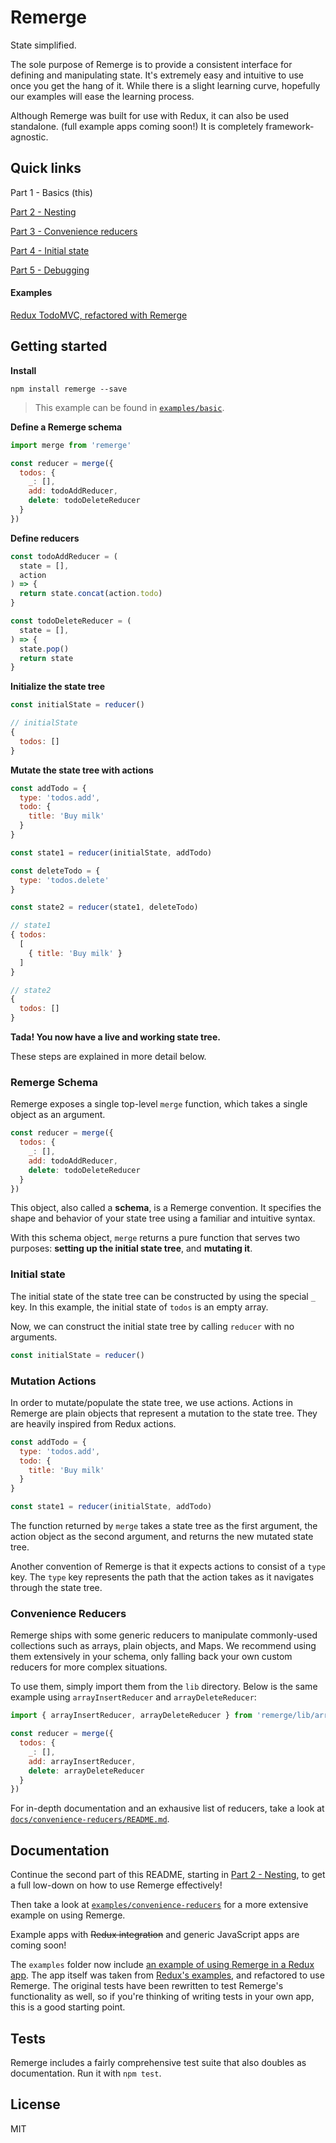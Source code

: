 # Remerge

State simplified.

The sole purpose of Remerge is to provide a consistent interface for defining and manipulating state. It's extremely easy and intuitive to use once you get the hang of it. While there is a slight learning curve, hopefully our examples will ease the learning process.

Although Remerge was built for use with Redux, it can also be used standalone. (full example apps coming soon!) It is completely framework-agnostic.

## Quick links

Part 1 - Basics (this)

[Part 2 - Nesting](docs/2-nesting.md)

[Part 3 - Convenience reducers](docs/3-convenience-reducers.md)

[Part 4 - Initial state](docs/4-initial-state.md)

[Part 5 - Debugging](docs/5-debugging.md)

#### Examples

[Redux TodoMVC, refactored with Remerge](examples/todos)

## Getting started

**Install**

```
npm install remerge --save
```

>This example can be found in [`examples/basic`](examples/basic.js).

**Define a Remerge schema**

```js
import merge from 'remerge'

const reducer = merge({
  todos: {
    _: [],
    add: todoAddReducer,
    delete: todoDeleteReducer
  }
})
```

**Define reducers**

```js
const todoAddReducer = (
  state = [],
  action
) => {
  return state.concat(action.todo)
}

const todoDeleteReducer = (
  state = [],
) => {
  state.pop()
  return state
}
```

**Initialize the state tree**

```js
const initialState = reducer()
```

```js
// initialState
{
  todos: []
}
```

**Mutate the state tree with actions**

```js
const addTodo = {
  type: 'todos.add',
  todo: {
    title: 'Buy milk'
  }
}

const state1 = reducer(initialState, addTodo)

const deleteTodo = {
  type: 'todos.delete'
}

const state2 = reducer(state1, deleteTodo)
```

```js
// state1
{ todos:
  [
    { title: 'Buy milk' }
  ]
}

// state2
{
  todos: []
}
```

**Tada! You now have a live and working state tree.**

These steps are explained in more detail below.

### Remerge Schema

Remerge exposes a single top-level `merge` function, which takes a single object as an argument.

```js
const reducer = merge({
  todos: {
    _: [],
    add: todoAddReducer,
    delete: todoDeleteReducer
  }
})
```

This object, also called a **schema**, is a Remerge convention. It specifies the shape and behavior of your state tree using a familiar and intuitive syntax.

With this schema object, `merge` returns a pure function that serves two purposes: **setting up the initial state tree**, and **mutating it**.

### Initial state

The initial state of the state tree can be constructed by using the special `_` key. In this example, the initial state of `todos` is an empty array.

Now, we can construct the initial state tree by calling `reducer` with no arguments.

```js
const initialState = reducer()
```

### Mutation Actions

In order to mutate/populate the state tree, we use actions. Actions in Remerge are plain objects that represent a mutation to the state tree. They are heavily inspired from Redux actions.

```js
const addTodo = {
  type: 'todos.add',
  todo: {
    title: 'Buy milk'
  }
}

const state1 = reducer(initialState, addTodo)
```

The function returned by `merge` takes a state tree as the first argument, the action object as the second argument, and returns the new mutated state tree.

Another convention of Remerge is that it expects actions to consist of a `type` key. The `type` key represents the path that the action takes as it navigates through the state tree.

### Convenience Reducers

Remerge ships with some generic reducers to manipulate commonly-used collections such as arrays, plain objects, and Maps. We recommend using them extensively in your schema, only falling back your own custom reducers for more complex situations.

To use them, simply import them from the `lib` directory. Below is the same example using `arrayInsertReducer` and `arrayDeleteReducer`:

```js
import { arrayInsertReducer, arrayDeleteReducer } from 'remerge/lib/arrayReducers'

const reducer = merge({
  todos: {
    _: [],
    add: arrayInsertReducer,
    delete: arrayDeleteReducer
  }
})
```

For in-depth documentation and an exhausive list of reducers, take a look at [`docs/convenience-reducers/README.md`](docs/convenience-reducers/README.md).

## Documentation

Continue the second part of this README, starting in [Part 2 - Nesting](docs/2-nesting.md), to get a full low-down on how to use Remerge effectively!

Then take a look at [`examples/convenience-reducers`](examples/convenience-reducers.js) for a more extensive example on using Remerge.

Example apps with ~~Redux integration~~ and generic JavaScript apps are coming soon!

The `examples` folder now include [an example of using Remerge in a Redux app](examples/todos). The app itself was taken from [Redux's examples](https://github.com/reactjs/redux/tree/master/examples/todos), and refactored to use Remerge. The original tests have been rewritten to test Remerge's functionality as well, so if you're thinking of writing tests in your own app, this is a good starting point.

## Tests

Remerge includes a fairly comprehensive test suite that also doubles as documentation. Run it with `npm test`.

## License

MIT
